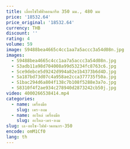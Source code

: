 ```yaml
---
title: เลื่อยโซ่ไฟฟ้าคอนกรีต 350 มม., 480 มม
price: '18532.64'
price_original: '18532.64'
currency: THB
discount: ''
rating: 4
volume: 59
image: S9488bea4665c4cc1aa7a5accc3a54d08n.jpg
images:
  - S9488bea4665c4cc1aa7a5accc3a54d08n.jpg
  - S3adb11a98d704008a99d53234fc8763c6.jpg
  - Sce9debce5d9242d994a82e1b4373b6d4D.jpg
  - Sa187bd73d07c4a958ae2cca377735f50a.jpg
  - S1bac294d6a804f138c7b108f5288e3a7o.jpg
  - S8310f4f2ae934c278940d2873242cb50j.jpg
video: 4000266538414.mp4
categories:
  - name: เครื่องมือ
    slug: เคร-องม
  - name: อะไหล่ เครื่องมือ
    slug: อะไหล-เคร-องม
slug: เล-อยโซ-ไฟฟ-าคอนกร-350
encode: omM1Cf0
lang: th
---
```

  
